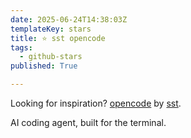 ```yaml
---
date: 2025-06-24T14:38:03Z
templateKey: stars
title: ⭐ sst opencode
tags:
  - github-stars
published: True

---
```


Looking for inspiration? [opencode](https://github.com/sst/opencode) by [sst](https://github.com/sst).

AI coding agent, built for the terminal.

